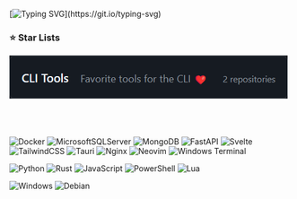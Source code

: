 [![Typing SVG](https://readme-typing-svg.demolab.com?font=JetBrains+Mono&duration=2500&pause=1000&color=58A6FF&multiline=true&width=435&height=64&lines=Hey+there%2C+i'm+Darius+%F0%9F%91%8B;A+developer+from+Germany.)](https://git.io/typing-svg)

### ⭐ Star Lists
[![CLI](https://raw.githubusercontent.com/DariusCorvus/DariusCorvus/fa8af886d9d4ddf72dca9192a51a1dab6358451d/assets/lists/cli-tools.png)](https://github.com/stars/DariusCorvus/lists/cli-tools)


<br><br><br>
![Docker](https://img.shields.io/badge/docker-%230db7ed.svg?style=for-the-badge&logo=docker&logoColor=white)
![MicrosoftSQLServer](https://img.shields.io/badge/Microsoft%20SQL%20Sever-CC2927?style=for-the-badge&logo=microsoft%20sql%20server&logoColor=white)
![MongoDB](https://img.shields.io/badge/MongoDB-%234ea94b.svg?style=for-the-badge&logo=mongodb&logoColor=white)
![FastAPI](https://img.shields.io/badge/FastAPI-005571?style=for-the-badge&logo=fastapi)
![Svelte](https://img.shields.io/badge/svelte-%23f1413d.svg?style=for-the-badge&logo=svelte&logoColor=white)
![TailwindCSS](https://img.shields.io/badge/tailwindcss-%2338B2AC.svg?style=for-the-badge&logo=tailwind-css&logoColor=white)
![Tauri](https://img.shields.io/badge/tauri-%2324C8DB.svg?style=for-the-badge&logo=tauri&logoColor=%23FFFFFF)
![Nginx](https://img.shields.io/badge/nginx-%23009639.svg?style=for-the-badge&logo=nginx&logoColor=white)
![Neovim](https://img.shields.io/badge/NeoVim-%2357A143.svg?&style=for-the-badge&logo=neovim&logoColor=white)
![Windows Terminal](https://img.shields.io/badge/Windows%20Terminal-%234D4D4D.svg?style=for-the-badge&logo=windows-terminal&logoColor=white)

![Python](https://img.shields.io/badge/python-3670A0?style=for-the-badge&logo=python&logoColor=ffdd54)
![Rust](https://img.shields.io/badge/rust-%23000000.svg?style=for-the-badge&logo=rust&logoColor=white)
![JavaScript](https://img.shields.io/badge/javascript-%23323330.svg?style=for-the-badge&logo=javascript&logoColor=%23F7DF1E)
![PowerShell](https://img.shields.io/badge/PowerShell-%235391FE.svg?style=for-the-badge&logo=powershell&logoColor=white)
![Lua](https://img.shields.io/badge/lua-%232C2D72.svg?style=for-the-badge&logo=lua&logoColor=white)

![Windows](https://img.shields.io/badge/Windows-0078D6?style=for-the-badge&logo=windows&logoColor=white)
![Debian](https://img.shields.io/badge/Debian-D70A53?style=for-the-badge&logo=debian&logoColor=white)


<!--
[![Visits Badge](https://badges.pufler.dev/visits/dariuscorvus/dariuscorvus)](https://badges.pufler.dev)
[<a href="https://github.com/DariusCorvus">
  <img height="180rem" src="https://github-readme-stats-eight-theta.vercel.app/api?username=DariusCorvus&show_icons=true&theme=vue-dark&include_aall_comimits=true&count_private=true"/></a>](url)
<p align="center">
<a href="https://github.com/DariusCorvus">
  <img height="200rem" src="https://github-readme-streak-stats.herokuapp.com/?user=DariusCorvus&theme=onedark&hide_border=true&background=DD272700"/></a></p>
-->
<!--
**DariusCorvus/DariusCorvus** is a ✨ _special_ ✨ repository because its `README.md` (this file) appears on your GitHub profile.

Here are some ideas to get you started:

- 🔭 I’m currently working on ...
- 🌱 I’m currently learning ...
- 👯 I’m looking to collaborate on ...
- 🤔 I’m looking for help with ...
- 💬 Ask me about ...
- 📫 How to reach me: ...
- 😄 Pronouns: ...
- ⚡ Fun fact: ...
-->
